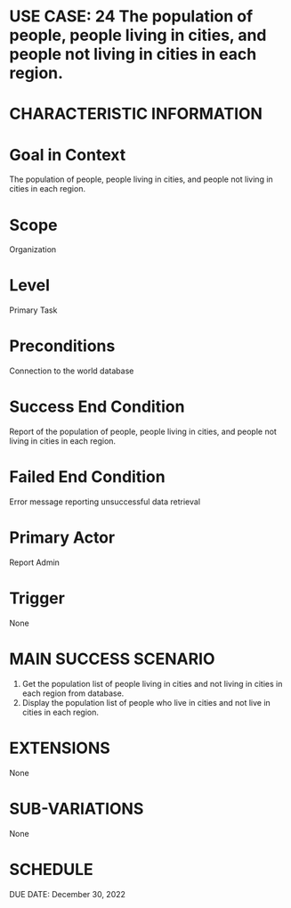 # USE CASE: 24 The population of people, people living in cities, and people not living in cities in each region.
# CHARACTERISTIC INFORMATION

# Goal in Context
The population of people, people living in cities, and people not living in cities in each region.

# Scope
Organization

# Level
Primary Task

# Preconditions
Connection to the world database

# Success End Condition
Report of the population of people, people living in cities, and people not living in cities in each region.

# Failed End Condition
Error message reporting unsuccessful data retrieval

# Primary Actor
Report Admin

# Trigger
None

# MAIN SUCCESS SCENARIO
1. Get the population list of people living in cities and not living in cities in each region from database.
2. Display the population list of people who live in cities and not live in cities in each region.

# EXTENSIONS
None

# SUB-VARIATIONS
None

# SCHEDULE
DUE DATE: December 30, 2022
